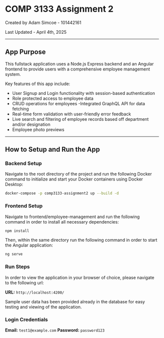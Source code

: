 # COMP 3133 Assignment 2
Created by Adam Simcoe - 101442161

Last Updated - April 4th, 2025

---

## App Purpose
This fullstack application uses a Node.js Express backend and an Angular frontend to provide users with a comprehensive employee management system.

Key features of this app include:

- User Signup and Login functionality with session-based authentication
- Role protected access to employee data
- CRUD operations for employees
-Integrated GraphQL API for data fetching
- Real-time form validation with user-friendly error feedback
- Live search and filtering of employee records based off department and/or designation
- Employee photo previews

---

## How to Setup and Run the App

### Backend Setup
Navigate to the root directory of the project and run the following Docker command to initialize and start your Docker containers using Docker Desktop:

```bash
docker-compose -p comp3133-assignment2 up --build -d
```

### Frontend Setup
Navigate to frontend/employee-management and run the following command in order to install all necessary dependencies:

```bash
npm install
```

Then, within the same directory run the following command in order to start the Angular application:


```bash
ng serve
```

### Run Steps
In order to view the application in your browser of choice, please navigate to the following url:

**URL:** `http://localhost:4200/`

Sample user data has been provided already in the database for easy testing and viewing of the application.

### Login Credentials

**Email:** `test1@example.com`
**Password:** `password123`